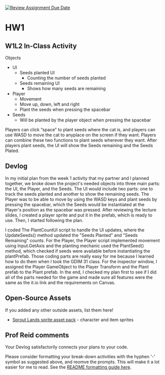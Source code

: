 [![Review Assignment Due Date](https://classroom.github.com/assets/deadline-readme-button-22041afd0340ce965d47ae6ef1cefeee28c7c493a6346c4f15d667ab976d596c.svg)](https://classroom.github.com/a/MjLLqDcN)
# HW1
## W1L2 In-Class Activity

Objects
- UI
    - Seeds planted UI
        - Counting the number of seeds planted
    - Seeds remaining UI
        - Shows how many seeds are remaining
- Player
    - Movement
    - Move up, down, left and right
    - Plant the seeds when pressing the spacebar
- Seeds
    -  Will be planted by the player object when pressing the spacebar

Players can click “space” to plant seeds where the cat is, and players can use WASD to move the cat to anyplace on the screen if they want. Players can combine these two functions to plant seeds wherever they want. After players plant seeds, the UI will show the Seeds remaining and the Seeds Plated.


## Devlog
In my initial plan from the week 1 activity that my partner and I planned together, we broke down the project's needed objects into three main parts: the UI, the Player, and the Seeds. The UI would include two parts: one to track the seeds planted and another to show the remaining seeds. The Player was to be able to move by using the WASD keys and plant seeds by pressing the spacebar, which the Seeds would be instantiated at the Player's position as the spacebar was pressed. After reviewing the lecture slides, I created a player sprite and put it in the prefab, which is ready to use. Then, I started following the plan.

I coded The PlantCountUI script to handle the UI updates, where the UpdateSeeds() method updated the "Seeds Planted" and "Seeds Remaining" counts. For the Player, the Player script implemented movement using Input.GetAxis and the planting mechanic used the PlantSeed() method, which checked if seeds were available before instantiating the plantPrefab. Those coding parts are really easy for me because I learned how to do them when I took the GDIM 31 class. For the inspector window, I assigned the Player GameObject to the Player Transform and the Plant prefab to the Plant prefab. In the end, I checked my plan first to see if I did all of the parts needed for the game and made sure all features were the same as the it.io link and the requirements on Canvas.


## Open-Source Assets
If you added any other outside assets, list them here!
- [Sprout Lands sprite asset pack](https://cupnooble.itch.io/sprout-lands-asset-pack) - character and item sprites

## Prof Reid comments
Your Devlog satisfactorily connects your plans to your code.

Please consider formatting your break-down activities with the hyphen '-' symbol as suggested above, and reomve the prompts. This will make it a lot easier for me to read. See the [README formatting guide here](https://docs.github.com/en/get-started/writing-on-github/getting-started-with-writing-and-formatting-on-github/basic-writing-and-formatting-syntax).

